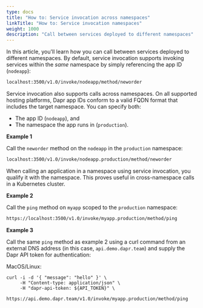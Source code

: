 ```yaml
---
type: docs
title: "How to: Service invocation across namespaces"
linkTitle: "How to: Service invocation namespaces"
weight: 1000
description: "Call between services deployed to different namespaces"
---
```


In this article, you'll learn how you can call between services deployed to different namespaces. By default, service invocation supports invoking services within the *same* namespace by simply referencing the app ID (`nodeapp`):

```sh
localhost:3500/v1.0/invoke/nodeapp/method/neworder
```

Service invocation also supports calls across namespaces. On all supported hosting platforms, Dapr app IDs conform to a valid FQDN format that includes the target namespace. You can specify both:

- The app ID (`nodeapp`), and
- The namespace the app runs in (`production`).

**Example 1**

Call the `neworder` method on the `nodeapp` in the `production` namespace:

```sh
localhost:3500/v1.0/invoke/nodeapp.production/method/neworder
```

When calling an application in a namespace using service invocation, you qualify it with the namespace. This proves useful in cross-namespace calls in a Kubernetes cluster.

**Example 2**

Call the `ping` method on `myapp` scoped to the `production` namespace:

```bash
https://localhost:3500/v1.0/invoke/myapp.production/method/ping
```

**Example 3**

Call the same `ping` method as example 2 using a curl command from an external DNS address (in this case, `api.demo.dapr.team`) and supply the Dapr API token for authentication:

MacOS/Linux:

```
curl -i -d '{ "message": "hello" }' \
     -H "Content-type: application/json" \
     -H "dapr-api-token: ${API_TOKEN}" \
     https://api.demo.dapr.team/v1.0/invoke/myapp.production/method/ping
```
